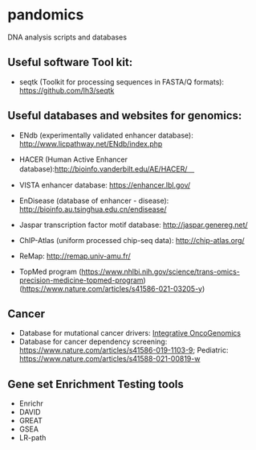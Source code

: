 # pandomics
DNA analysis scripts and databases

## Useful software Tool kit:
* seqtk (Toolkit for processing sequences in FASTA/Q formats): https://github.com/lh3/seqtk

## Useful databases and websites for genomics:

* ENdb (experimentally validated enhancer database): http://www.licpathway.net/ENdb/index.php
* HACER (Human Active Enhancer database):http://bioinfo.vanderbilt.edu/AE/HACER/　
* VISTA enhancer database: https://enhancer.lbl.gov/
* EnDisease (database of enhancer - disease): http://bioinfo.au.tsinghua.edu.cn/endisease/

* Jaspar transcription factor motif database: http://jaspar.genereg.net/
* ChIP-Atlas (uniform processed chip-seq data): http://chip-atlas.org/
* ReMap: http://remap.univ-amu.fr/

* TopMed program (https://www.nhlbi.nih.gov/science/trans-omics-precision-medicine-topmed-program) (https://www.nature.com/articles/s41586-021-03205-y)

## Cancer 
* Database for mutational cancer drivers:  [Integrative OncoGenomics](https://www.intogen.org/)
* Database for cancer dependency screening: https://www.nature.com/articles/s41586-019-1103-9; Pediatric: https://www.nature.com/articles/s41588-021-00819-w
## Gene set Enrichment Testing tools

* Enrichr
* DAVID
* GREAT
* GSEA 
* LR-path

